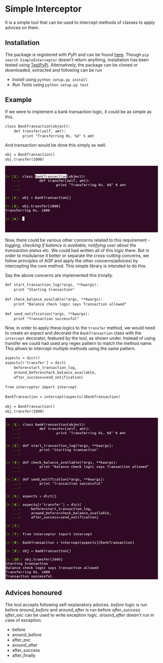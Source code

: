 # Simple Interceptor

It is a simple tool that can be used to intercept methods of classes to apply advices on them.

## Installation

The package is registered with PyPi and can be found [here](https://pypi.python.org/pypi/SimpleInterceptor/0.1.dev1). 
Though ```pip search SimpleInterceptor``` doesn't return anything, installation has been tested using 
[TestPyPi](https://testpypi.python.org/pypi). Alternatively, the package can be cloned or downloaded, extracted and 
following can be run

- *Install* using ```python setup.py install```
- *Run Tests* using ```python setup.py test```

## Example

If we were to implement a bank transaction logic, it could be as simple as this.

    class BankTransaction(object):
        def transfer(self, amt):
            print "Transferring Rs. %d" % amt

And transaction would be done this simply as well.

    obj = BankTransaction()
    obj.transfer(1000)
    
![Non-intercept Example](example/non-intercept.jpg?raw=true "Non-intercept Example")

Now, there could be various other concerns related to this requirement - *logging, checking if balance is 
available, notifying user about the transaction status* etc. We could had written all of this logic there. 
But in order to modularise it better or separate the cross-cutting concerns, we follow principles of AOP 
and apply the other concerns(advices) by intercepting the core method. This simple library is intended to 
do this.

Say the above concerns are implemented this trivially.

    def start_transaction_log(*args, **kwargs):
        print "Starting transaction"

    def check_balance_available(*args, **kwargs):
        print "Balance check logic says Transaction allowed"

    def send_notification(*args, **kwargs):
        print "Transaction successful"

Now, in order to apply these logics to the ```transfer``` method, we would need to create an aspect and 
decorate the ```BankTransaction``` class with the ```intercept``` decorator, featured by the tool, as shown 
under. Instead of using transfer we could had used any regex pattern to match the method name. This allows 
to intercept multiple methods using the same pattern.

    aspects = dict()
    aspects[r'transfer'] = dict(
        before=start_transaction_log,
        around_before=check_balance_available,
        after_success=send_notification)

    from interceptor import intercept

    BankTransaction = intercept(aspects)(BankTransaction)

    obj = BankTransaction()
    obj.transfer(1000)

![Intercept Example](example/intercept.jpg?raw=true "Intercept Example")

## Advices honoured

The tool accepts following self-explanatory advices. *before* logic is run before *around_before* and 
*around_after* is run before *after_success*. *after_exc* can be used to write exception logic. *around_after* 
doesn't run in case of exception. 

- before
- around_before
- after_exc
- around_after
- after_success
- after_finally
